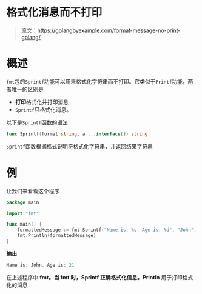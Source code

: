 # 格式化消息而不打印

> 原文：<https://golangbyexample.com/format-message-no-print-golang/>

# **概述**

`fmt`包的`Sprintf`功能可以用来格式化字符串而不打印。它类似于`Printf`功能，两者唯一的区别是

*   **打印**格式化并打印消息
*   `Sprintf`只格式化消息。

以下是`Sprintf`函数的语法

```go
func Sprintf(format string, a ...interface{}) string
```

`Sprintf`函数根据格式说明符格式化字符串，并返回结果字符串

# **例**

让我们来看看这个程序

```go
package main

import "fmt"

func main() {
    formattedMessage := fmt.Sprintf("Name is: %s. Age is: %d", "John", 21)
    fmt.Println(formattedMessage)
}
```

**输出**

```go
Name is: John. Age is: 21
```

在上述程序中 **fmt。当 **fmt 时，Sprintf** 正确格式化信息。Println** 用于打印格式化的消息